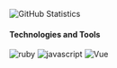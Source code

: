 ![GitHub Statistics](https://github-readme-stats.vercel.app/api?username=phaedryx&count_private=true&show_icons=true&bg_color=434A54&icon_color=FFCE54&title_color=77B6FF&text_color=F5F7FA)

#### Technologies and Tools

![ruby](https://img.shields.io/badge/Ruby-Language-a51401?logo=ruby) ![javascript](https://img.shields.io/badge/JavaScript-Language-f7df1e?logo=javascript) ![Vue](https://img.shields.io/badge/Vue-Framework-3fb27f?logo=vue.js)
